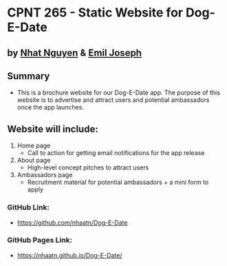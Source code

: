 # CPNT 265 - Static Website for Dog-E-Date

## by [Nhat Nguyen](https://github.com/nhaatn) & [Emil Joseph](https://github.com/ejoseph89)

## Summary
- This is a brochure website for our Dog-E-Date app. The purpose of this website is to advertise and attract users and potential ambassadors once the app launches. 

## Website will include:
1. Home page
    - Call to action for getting email notifications for the app release
2. About page
    - High-level concept pitches to attract users
3. Ambassadors page
    - Recruitment material for potential ambassadors + a mini form to apply

### GitHub Link:
- https://github.com/nhaatn/Dog-E-Date

### GitHub Pages Link:
- https://nhaatn.github.io/Dog-E-Date/